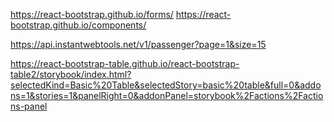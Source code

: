 https://react-bootstrap.github.io/forms/
https://react-bootstrap.github.io/components/

https://api.instantwebtools.net/v1/passenger?page=1&size=15

https://react-bootstrap-table.github.io/react-bootstrap-table2/storybook/index.html?selectedKind=Basic%20Table&selectedStory=basic%20table&full=0&addons=1&stories=1&panelRight=0&addonPanel=storybook%2Factions%2Factions-panel

